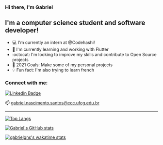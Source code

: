 ### Hi there, I'm Gabriel

## I'm a computer science student and software developer!
- :computer: I'm currently an intern at @Codehashi!
- :closed_book: I'm currently learning and working with Flutter
- :octocat: I'm looking to improve my skills and contribute to Open Source projects
- :calendar: 2021 Goals: Make some of my personal projects
- :bulb: Fun fact: I'm also trying to learn french

 ### Connect with me:
 
[![Linkedin Badge](https://img.shields.io/badge/-LinkedIn-blue?style=flat-square&logo=Linkedin&logoColor=white&link=https://www.linkedin.com/in/gabriel-nascimento-0b32501ab/)](https://www.linkedin.com/in/gabriel-nascimento-0b32501ab/)

<p>
  📫 <a href='mailto:gabriel.nascimento.santos@ccc.ufcg.edu.br'>gabriel.nascimento.santos@ccc.ufcg.edu.br</a>
</p>

---
[![Top Langs](https://github-readme-stats.vercel.app/api/top-langs/?username=gabrielgns&layout=compact)](https://github.com/gabrielgns/github-readme-stats)

[![Gabriel's GitHub stats](https://github-readme-stats.vercel.app/api?username=gabrielgns&count_private=true)](https://github.com/gabrielgns/github-readme-stats)

[![gabrielgns's wakatime stats](https://github-readme-stats.vercel.app/api/wakatime?username=gabrielgns)](https://github.com/gabrielgns/github-readme-stats)

